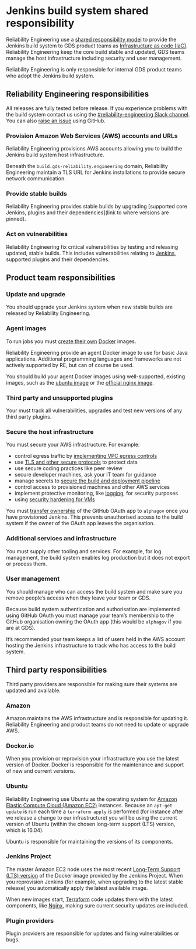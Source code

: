 # Jenkins build system shared responsibility

Reliability Engineering use a [shared responsibility model](https://aws.amazon.com/compliance/shared-responsibility-model/) to provide the Jenkins build system to GDS product teams as [Infrastructure as code (IaC)](https://en.wikipedia.org/wiki/Infrastructure_as_Code). Reliability Engineering keep the core build stable and updated, GDS teams manage the host infrastructure including security and user management.

Reliability Engineering is only responsible for internal GDS product teams who adopt the Jenkins build system.

## Reliability Engineering responsibilities

All releases are fully tested before release. If you experience problems with the build system contact us using the [#reliability-engineering Slack channel](https://gds.slack.com/messages/CAD6NP598/#). You can also [raise an issue](https://github.com/alphagov/re-build-systems/issues) using GitHub.

### Provision Amazon Web Services (AWS) accounts and URLs

Reliability Engineering provisions AWS accounts allowing you to build the Jenkins build system host infrastructure.

Beneath the `build.gds-reliability.engineering` domain, Reliability Engineering maintain a TLS URL for Jenkins installations to provide secure network communication.

### Provide stable builds

Reliability Engineering provides stable builds by upgrading [supported core Jenkins, plugins and their dependencies](link to where versions are pinned).

### Act on vulnerabilities

Reliability Engineering fix critical vulnerabilities by testing and releasing updated, stable builds. This includes vulnerabilities relating to [Jenkins](https://ci.jenkins.io/), supported plugins and their dependencies.

## Product team responsibilities

### Update and upgrade

You should upgrade your Jenkins system when new stable builds are released by Reliability Engineering.

### Agent images

To run jobs you must [create their own](docs_for_team/README.md#1-build-a-docker-image-for-the-jenkins-agent) [Docker](https://www.docker.com/) images.

Reliability Engineering provide an agent Docker image to use for basic Java applications. Additional programming languages and frameworks are not actively supported by RE, but can of course be used.

You should build your agent Docker images using well-supported, existing images, such as the [ubuntu image](https://hub.docker.com/_/ubuntu/) or the [official nginx image](https://hub.docker.com/_/nginx/).

### Third party and unsupported plugins

Your must track all vulnerabilities, upgrades and test new versions of any third party plugins.

### Secure the host infrastructure

You must secure your AWS infrastructure. For example:

* control egress traffic by [implementing VPC egress controls](https://aws.amazon.com/answers/networking/controlling-vpc-egress-traffic/)
* use [TLS and other secure protocols](https://www.ncsc.gov.uk/guidance/tls-external-facing-services) to protect data
* use secure coding practices like peer review
* secure developer machines, ask your IT team for guidance
* manage secrets to [secure the build and deployment pipeline](https://www.ncsc.gov.uk/guidance/secure-build-and-deployment-pipeline)
* control access to provisioned machines and other AWS services
* implement protective monitoring, like [logging](https://www.ncsc.gov.uk/guidance/introduction-logging-security-purposes), for security purposes
* using [security hardening for VMs](https://gds-way.cloudapps.digital/standards/operating-systems.html)

You must [transfer ownership](https://github.com/alphagov/re-build-systems/blob/42d04c882c313fde38d03bb7be49c55a64bb6291/examples/gds_specific_dns_and_jenkins/README.md#provision-the-main-jenkins-infrastructure) of the GitHub OAuth app to `alphagov` once you have provisioned Jenkins. This prevents unauthorised access to the build system if the owner of the OAuth app leaves the organisation.

### Additional services and infrastructure

You must supply other tooling and services. For example, for log management, the build system enables log production but it does not export or process them.

### User management

You should manage who can access the build system and make sure you remove people’s access when they leave your team or GDS.

Because build system authentication and authorisation are implemented using GitHub OAuth you must manage your team’s membership to the GitHub organisation owning the OAuth app (this would be `alphagov` if you are at GDS).

It’s recommended your team keeps a list of users held in the AWS account hosting the Jenkins infrastructure to track who has access to the build system.

## Third party responsibilities

Third party providers are responsible for making sure their systems are updated and available.

### Amazon

Amazon maintains the AWS infrastructure and is responsible for updating it. Reliability Engineering and product teams do not need to update or upgrade AWS.

### Docker.io

When you provision or reprovision your infrastructure you use the latest version of Docker. Docker is responsible for the maintenance and support of new and current versions.

### Ubuntu

Reliability Engineering use Ubuntu as the operating system for [Amazon Elastic Compute Cloud (Amazon EC2)](https://aws.amazon.com/ec2/) instances. Because an `apt-get update` is run each time a `terraform apply` is performed (for instance after we release a change to our infrastructure) you will be using the current version of Ubuntu (within the chosen long-term support (LTS) version, which is 16.04).

Ubuntu is responsible for maintaining the versions of its components.

### Jenkins Project

The master Amazon EC2 node uses the most recent [Long-Term Support (LTS) version](https://hub.docker.com/r/jenkins/jenkins/) of the Docker image provided by the Jenkins Project. When you reprovision Jenkins (for example, when upgrading to the latest stable release) you automatically apply the latest available image.

When new images start, [Terraform](https://www.terraform.io/) code updates them with the latest components, like [Nginx](https://www.nginx.com/), making sure current security updates are included.

### Plugin providers

Plugin providers are responsible for updates and fixing vulnerabilities or bugs.
